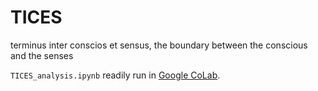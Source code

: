 # TICES
terminus inter conscios et sensus, the boundary between the conscious and the senses

`TICES_analysis.ipynb` readily run in [Google CoLab](https://colab.research.google.com/).
